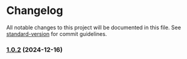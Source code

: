 # Changelog

All notable changes to this project will be documented in this file. See [standard-version](https://github.com/conventional-changelog/standard-version) for commit guidelines.

### [1.0.2](https://github.com/tfish-oh/vite-plugin-console-info/compare/v1.0.6...v1.0.2) (2024-12-16)
